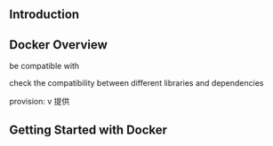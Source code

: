 ## Introduction

## Docker Overview

be compatible with

check the compatibility between different libraries and dependencies

provision: v 提供

## Getting Started with Docker
